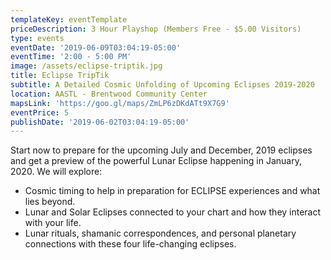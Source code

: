 ```yaml
---
templateKey: eventTemplate
priceDescription: 3 Hour Playshop (Members Free - $5.00 Visitors)
type: events
eventDate: '2019-06-09T03:04:19-05:00'
eventTime: '2:00 - 5:00 PM'
image: /assets/eclipse-triptik.jpg
title: Eclipse TripTik
subtitle: A Detailed Cosmic Unfolding of Upcoming Eclipses 2019-2020
location: AASTL - Brentwood Community Center
mapsLink: 'https://goo.gl/maps/ZmLP6zDKdATt9X7G9'
eventPrice: 5
publishDate: '2019-06-02T03:04:19-05:00'
---
```

Start now to prepare for the upcoming July and December, 2019 eclipses and get a preview of the powerful Lunar Eclipse happening in January, 2020.  We will explore:

* Cosmic timing to help in preparation for ECLIPSE experiences and what lies beyond.
* Lunar and Solar Eclipses connected to your chart and how they interact with your life.
* Lunar rituals, shamanic correspondences, and personal planetary connections with these four life-changing eclipses.
